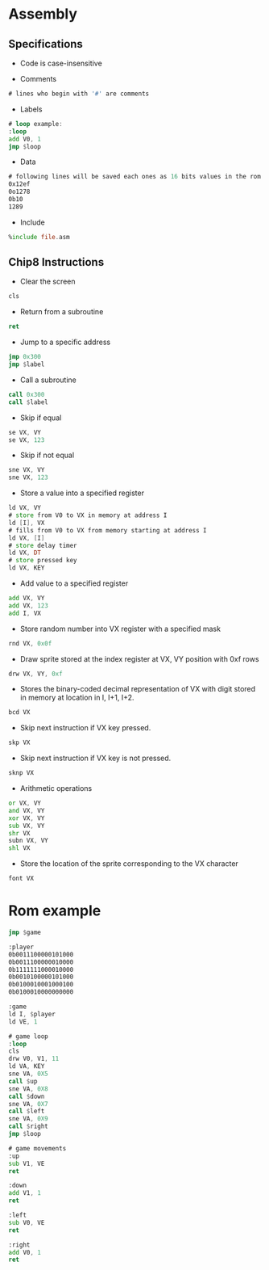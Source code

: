 # Assembly

## Specifications

- Code is case-insensitive

- Comments
```asm
# lines who begin with '#' are comments
```

- Labels
```asm
# loop example:
:loop
add V0, 1
jmp $loop
```

- Data
```asm
# following lines will be saved each ones as 16 bits values in the rom
0x12ef
0o1278
0b10
1289
```

- Include

```asm
%include file.asm
```

## Chip8 Instructions

- Clear the screen
```asm
cls
```

- Return from a subroutine
```asm
ret
```

- Jump to a specific address
```asm
jmp 0x300
jmp $label
```

- Call a subroutine
```asm
call 0x300
call $label
```

- Skip if equal
```asm
se VX, VY
se VX, 123
```

- Skip if not equal
```asm
sne VX, VY
sne VX, 123
```

- Store a value into a specified register
```asm
ld VX, VY
# store from V0 to VX in memory at address I
ld [I], VX
# fills from V0 to VX from memory starting at address I
ld VX, [I]
# store delay timer
ld VX, DT
# store pressed key
ld VX, KEY
```

- Add value to a specified register
```asm
add VX, VY
add VX, 123
add I, VX
```

- Store random number into VX register with a specified mask
```asm
rnd VX, 0x0f
```

- Draw sprite stored at the index register at VX, VY position with 0xf rows
```asm
drw VX, VY, 0xf
```

- Stores the binary-coded decimal representation of VX with digit
stored in memory at location in I, I+1, I+2.
```asm
bcd VX
```

- Skip next instruction if VX key pressed.
```asm
skp VX
```

- Skip next instruction if VX key is not pressed.
```asm
sknp VX
```

- Arithmetic operations
```asm
or VX, VY
and VX, VY
xor VX, VY
sub VX, VY
shr VX
subn VX, VY
shl VX
```

- Store the location of the sprite corresponding to the VX character
```asm
font VX
```

# Rom example
```asm
jmp $game

:player
0b0011100000101000
0b0011100000010000
0b1111111000010000
0b0010100000101000
0b0100010001000100
0b0100010000000000

:game
ld I, $player
ld VE, 1

# game loop
:loop
cls
drw V0, V1, 11
ld VA, KEY
sne VA, 0X5
call $up
sne VA, 0X8
call $down
sne VA, 0X7
call $left
sne VA, 0X9
call $right
jmp $loop

# game movements
:up
sub V1, VE
ret

:down
add V1, 1
ret

:left
sub V0, VE
ret

:right
add V0, 1
ret
```